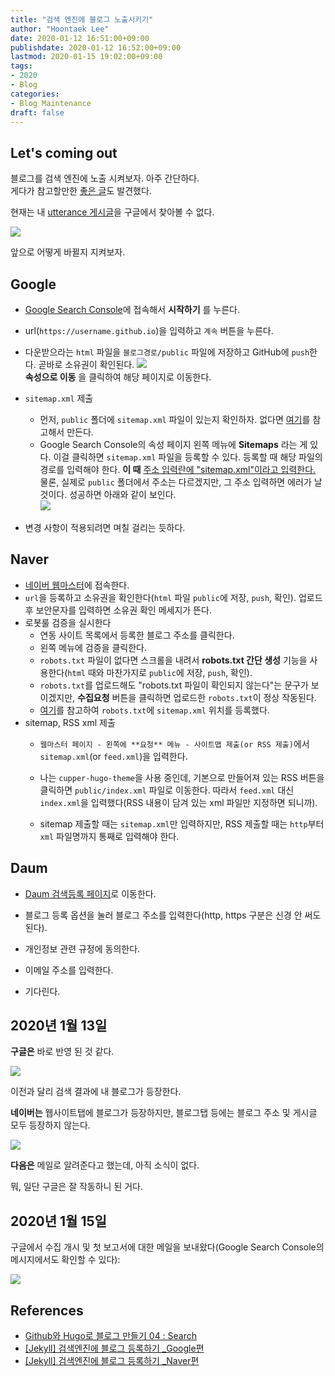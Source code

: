```yaml
---
title: "검색 엔진에 블로그 노출시키기"
author: "Hoontaek Lee"
date: 2020-01-12 16:51:00+09:00
publishdate: 2020-01-12 16:52:00+09:00
lastmod: 2020-01-15 19:02:00+09:00
tags:
- 2020
- Blog
categories:
- Blog Maintenance
draft: false
---
```


## Let's coming out
블로그를 검색 엔진에 노출 시켜보자. 아주 간단하다.  
게다가 참고할만한 [좋은 글](https://tinnia.github.io/blog/post4/)도 발견했다.

현재는 내 [utterance 게시글](/20200101_add_utterances)을 구글에서 찾아볼 수 없다.

![](/post/20200112_검색엔진노출/20200112_검색엔진노출_fig1.jpg)

앞으로 어떻게 바뀔지 지켜보자.



## Google

- [Google Search Console](https://search.google.com/search-console/about?hl=ko)에 접속해서 **시작하기** 를 누른다.

- url(`https://username.github.io`)을 입력하고 `계속` 버튼을 누른다.

- 다운받으라는 `html` 파일을 `블로그경로/public` 파일에 저장하고 GitHub에 `push`한다. 곧바로 소유권이 확인된다. ![](/post/20200112_검색엔진노출/20200112_검색엔진노출_fig2.jpg)  
  **속성으로 이동** 을 클릭하여 해당 페이지로 이동한다.
  
- `sitemap.xml` 제출
  - 먼저, `public` 폴더에 `sitemap.xml` 파일이 있는지 확인하자. 없다면 [여기](https://tinnia.github.io/blog/post4/)를 참고해서 만든다.
  - Google Search Console의 속성 페이지 왼쪽 메뉴에 **Sitemaps** 라는 게 있다. 이걸 클릭하면 `sitemap.xml` 파일을 등록할 수 있다. 등록할 때 해당 파일의 경로를 입력해야 한다. **이 때** <u>주소 입력란에 "sitemap.xml"이라고 입력한다.</u> 물론, 실제로 `public` 폴더에서 주소는 다르겠지만, 그 주소 입력하면 에러가 날 것이다. 성공하면 아래와 같이 보인다.  
  ![](/post/20200112_검색엔진노출/20200112_검색엔진노출_fig3.jpg)
  
- 변경 사항이 적용되려면 며칠 걸리는 듯하다.

  

## Naver

- [네이버 웹마스터](https://searchadvisor.naver.com/console/wmt/board)에 접속한다.
- `url`을 등록하고 소유권을 확인한다(`html` 파일 `public`에 저장, `push`, 확인). 업로드 후 보안문자를 입력하면 소유권 확인 메세지가 뜬다.
- 로봇룰 검증을 실시한다
  - 연동 사이트 목록에서 등록한 블로그 주소를 클릭한다.
  - 왼쪽 메뉴에 검증을 클릭한다.
  - `robots.txt` 파일이 없다면 스크롤을 내려서 **robots.txt 간단 생성** 기능을 사용한다(`html` 때와 마찬가지로 `public`에 저장, `push`, 확인).
  - `robots.txt`를 업로드해도 "robots.txt 파일이 확인되지 않는다"는 문구가 보이겠지만, **수집요청** 버튼을 클릭하면 업로드한 `robots.txt`이 정상 작동된다.
  - [여기](https://gmlwjd9405.github.io/2017/10/20/include-blog-in-a-GoogleSearchEngine.html)를 참고하여 `robots.txt`에 `sitemap.xml` 위치를 등록했다.
- sitemap, RSS xml 제출
  - `웹마스터 페이지 - 왼쪽에 **요청** 메뉴 - 사이트맵 제출(or RSS 제출)`에서 `sitemap.xml`(or `feed.xml`)을 입력한다.
  
  - 나는 `cupper-hugo-theme`을 사용 중인데, 기본으로 만들어져 있는 RSS 버튼을 클릭하면 `public/index.xml` 파일로 이동한다. 따라서 `feed.xml` 대신 `index.xml`을 입력했다(RSS 내용이 담겨 있는 xml 파일만 지정하면 되니까).
  
  - sitemap 제출할 때는 `sitemap.xml`만 입력하지만, RSS 제출할 때는 `http`부터 `xml` 파일명까지 통째로 입력해야 한다.
  
    

## Daum

- [Daum 검색등록 페이지](https://register.search.daum.net/index.daum)로 이동한다.

- 블로그 등록 옵션을 눌러 블로그 주소를 입력한다(http, https 구분은 신경 안 써도 된다).

- 개인정보 관련 규정에 동의한다.

- 이메일 주소를 입력한다.

- 기다린다.

  

## 2020년 1월 13일

**구글은** 바로 반영 된 것 같다.

![](/post/20200112_검색엔진노출/20200112_검색엔진노출_fig4.jpg)

이전과 달리 검색 결과에 내 블로그가 등장한다.

**네이버는** 웹사이트탭에 블로그가 등장하지만, 블로그탭 등에는 블로그 주소 및 게시글 모두 등장하지 않는다.

![](/post/20200112_검색엔진노출/20200112_검색엔진노출_fig5.jpg)

**다음은** 메일로 알려준다고 했는데, 아직 소식이 없다.

뭐, 일단 구글은 잘 작동하니 된 거다.



## 2020년 1월 15일

구글에서 수집 개시 및 첫 보고서에 대한 메일을 보내왔다(Google Search Console의 메시지에서도 확인할 수 있다):

![](/post/20200112_검색엔진노출/20200112_검색엔진노출_fig6.jpg)



## References

- [Github와 Hugo로 블로그 만들기 04 : Search](https://tinnia.github.io/blog/post4/)
- [[Jekyll] 검색엔진에 블로그 등록하기 _Google편](https://gmlwjd9405.github.io/2017/10/20/include-blog-in-a-GoogleSearchEngine.html)
- [[Jekyll] 검색엔진에 블로그 등록하기 _Naver편](https://gmlwjd9405.github.io/2017/10/21/include-blog-in-a-NaverSearchEngine.html)
